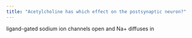 ```yaml
---
title: "Acetylcholine has which effect on the postsynaptic neuron?"
---
```

ligand-gated sodium ion channels open and Na+ diffuses in

